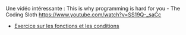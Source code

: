 Une vidéo intéressante :
This is why programming is hard for you - The Coding Sloth
https://www.youtube.com/watch?v=SS19Q-_saCc

- [Exercice sur les fonctions et les conditions](tp-revisions.md)